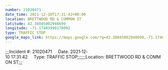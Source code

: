 ```yaml
---
number: 21020471
date_time: 2021-12-10T17:31:42+00:00
location: BRETTWOOD RD & COMMON ST
latitude: 42.38845002948699
longitude: -71.17403990178092
type: TRAFFIC STOP
google_maps_link: https://maps.google.com/?q=42.38845002948699,-71.17403990178092
---
```


;;;Incident #: 21020471     Date: 2021‐12‐10 17:31:42     Type: TRAFFIC STOP;;;;;;Location: BRETTWOOD RD & COMMON ST;;;
